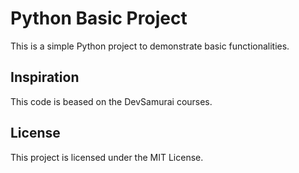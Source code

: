 # Python Basic Project

This is a simple Python project to demonstrate basic functionalities.

## Inspiration

This code is beased on the DevSamurai courses.

## License

This project is licensed under the MIT License.
